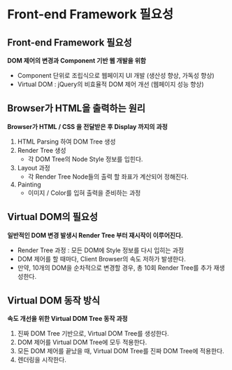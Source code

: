 # Front-end Framework 필요성

## Front-end Framework 필요성
**DOM 제어의 변경과 Component 기반 웹 개발을 위함**
- Component 단위로 조립식으로 웹페이지 UI 개발 (생산성 향상, 가독성 향상)
- Virtual DOM : jQuery의 비효율적 DOM 제어 개선 (웹페이지 성능 향상)

## Browser가 HTML을 출력하는 원리
**Browser가 HTML / CSS 을 전달받은 후 Display 까지의 과정**
1. HTML Parsing 하여 DOM Tree 생성
2. Render Tree 생성
    - 각 DOM Tree의 Node Style 정보를 입힌다.
3. Layout 과정
    - 각 Render Tree Node들의 출력 할 좌표가 계산되어 정해진다.
4. Painting
    - 이미지 / Color를 입혀 출력을 준비하는 과정

## Virtual DOM의 필요성
**일반적인 DOM 변경 발생시 Render Tree 부터 재시작이 이루어진다.**
- Render Tree 과정 : 모든 DOM에 Style 정보를 다시 입히는 과정
- DOM 제어를 할 때마다, Client Browser의 속도 저하가 발생한다.
- 만약, 10개의 DOM을 순차적으로 변경할 경우, 총 10회 Render Tree를 추가 재생성한다.

## Virtual DOM 동작 방식
**속도 개선을 위한 Virtual DOM Tree 동작 과정**
1. 진짜 DOM Tree 기반으로, Virtual DOM Tree를 생성한다.
2. DOM 제어를 Virtual DOM Tree에 모두 적용한다.
3. 모든 DOM 제어를 끝났을 때, Virtual DOM Tree를 진짜 DOM Tree에 적용한다.
4. 렌더링을 시작한다.